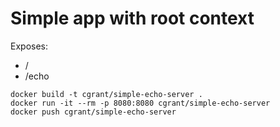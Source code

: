 # Simple app with root context


Exposes:
- /
- /echo



```
docker build -t cgrant/simple-echo-server .
docker run -it --rm -p 8080:8080 cgrant/simple-echo-server
docker push cgrant/simple-echo-server
```
